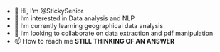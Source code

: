 - 👋 Hi, I’m @StickySenior
- 👀 I’m interested in Data analysis and NLP
- 🌱 I’m currently learning geographical data analysis 
- 💞️ I’m looking to collaborate on data extraction and pdf manipulation
- 📫 How to reach me **STILL THINKING OF AN ANSWER**

<!---
StickySenior/StickySenior is a ✨ special ✨ repository because its `README.md` (this file) appears on your GitHub profile.
You can click the Preview link to take a look at your changes.
--->

